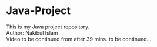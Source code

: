 # Java-Project
This is my Java project repository. 
<br>
Author: Nakibul Islam
<br>
Video to be continued from after 39 mins. 
to be continued...
